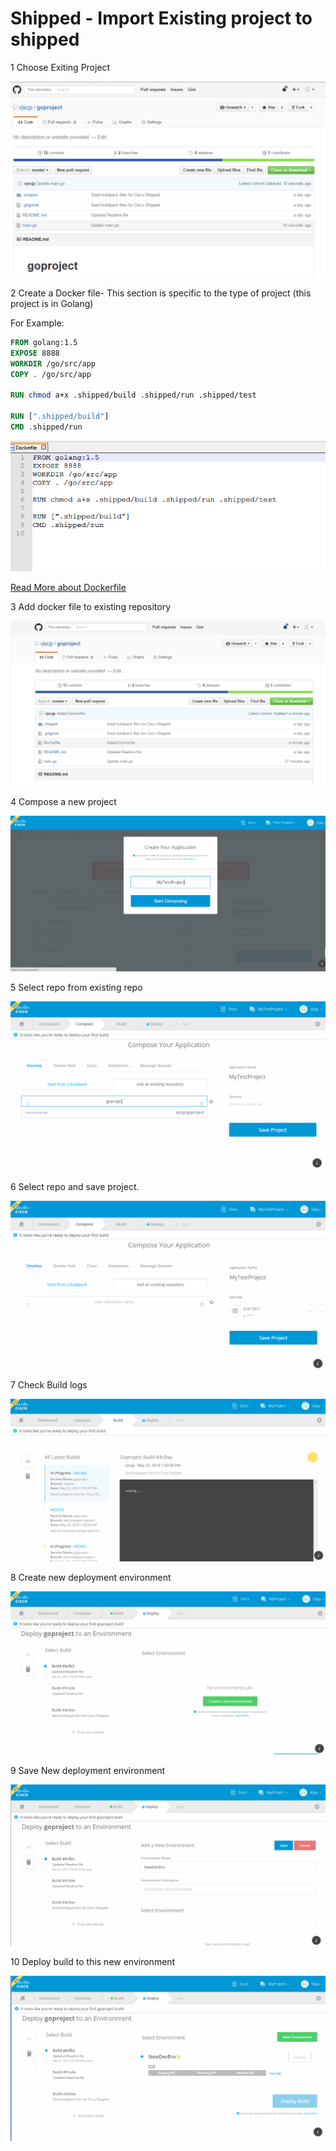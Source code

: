# Shipped - Import Existing project to shipped

1 Choose Exiting Project

![](assets/1.PNG)

2 Create a Docker file- This section is specific to the type of project (this project is in Golang)

For Example:
```Dockerfile
FROM golang:1.5
EXPOSE 8888
WORKDIR /go/src/app
COPY . /go/src/app

RUN chmod a+x .shipped/build .shipped/run .shipped/test

RUN [".shipped/build"]
CMD .shipped/run
```
![](assets/2.PNG)

[Read More about Dockerfile](https://docs.docker.com/engine/reference/builder/)

3 Add docker file to existing repository

![](assets/3.PNG)

4 Compose a new project

![](assets/4.PNG)

5 Select repo from existing repo

![](assets/5.PNG)

6 Select repo and save project.

![](assets/6.PNG)

7 Check Build logs 

![](assets/7.PNG)

8 Create new deployment environment

![](assets/8.PNG)

9 Save New deployment environment

![](assets/9.PNG)

10 Deploy build to this new environment

![](assets/10.PNG)
 
